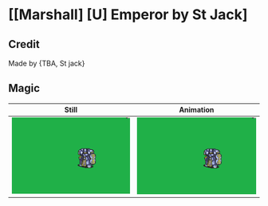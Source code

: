 # [\[Marshall\] \[U\] Emperor by St Jack]

## Credit

Made by {TBA, St jack}
	
## Magic

| Still | Animation |
| :---: | :-------: |
| ![Magic still](./Magic_000.png) | ![Magic animation](./Magic.gif) |
